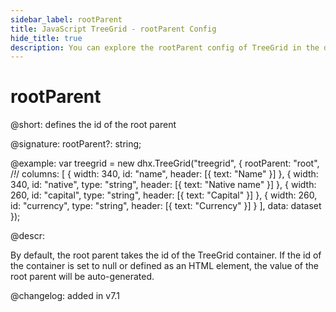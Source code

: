 ```yaml
---
sidebar_label: rootParent
title: JavaScript TreeGrid - rootParent Config 
hide_title: true
description: You can explore the rootParent config of TreeGrid in the documentation of the DHTMLX JavaScript UI library. Browse developer guides and API reference, try out code examples and live demos, and download a free 30-day evaluation version of DHTMLX Suite 7.
---
```

 
# rootParent

@short: defines the id of the root parent

@signature: rootParent?: string;

@example:
var treegrid = new dhx.TreeGrid("treegrid", {
    rootParent: "root", /*!*/
	columns: [
		{ width: 340, id: "name", header: [{ text: "Name" }] },
		{ width: 340, id: "native", type: "string", header: [{ text: "Native name" }] },
		{ width: 260, id: "capital", type: "string", header: [{ text: "Capital" }] },
		{ width: 260, id: "currency", type: "string", header: [{ text: "Currency" }] }
	],
	data: dataset
});

@descr:

By default, the root parent takes the id of the TreeGrid container. 
If the id of the container is set to null or defined as an HTML element, the value of the root parent will be auto-generated. 

@changelog: added in v7.1
